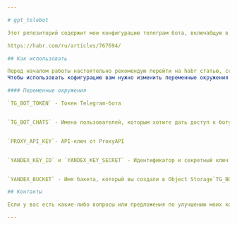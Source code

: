 ```yaml
---

# gpt_telebot

Этот репозиторий содержит мои конфигурацию телеграм бота, включабщую в себя gpt-3.5. При работе с этим конфигом я использовал документацию одного из пользователей форума habr. Ссылку прилагаю.Он очень подробно и доходчиво описал процесс работы с этим конфигом.

https://habr.com/ru/articles/767694/

## Как использовать

Перед началом работы настоятельно рекомендую перейти на habr статью, ссылка выше ^ 
Чтобы использовать кофигурацию вам нужно изменить переменные окружения внутри сервера:

#### Переменные окружения

`TG_BOT_TOKEN` - Токен Telegram-бота


`TG_BOT_CHATS` - Имена пользователей, которым хотите дать доступ к боту, разделённых через запятую


`PROXY_API_KEY`- API-ключ от ProxyAPI


`YANDEX_KEY_ID` и `YANDEX_KEY_SECRET` - Идентификатор и секретный ключ статического ключа сервисного аккаунта Яндекс


`YANDEX_BUCKET` - Имя бакета, который вы создали в Object Storage`TG_BOT_CHATS 

## Контакты

Если у вас есть какие-либо вопросы или предложения по улучшению моих конфигураций, пожалуйста, свяжитесь со мной по электронной почте или через GitHub. 

---
```

